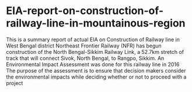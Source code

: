 # EIA-report-on-construction-of-railway-line-in-mountainous-region
This is a summary report of actual EIA on Construction of Railway line in West Bengal district
Northeast Frontier Railway (NFR) has begun construction of the North Bengal-Sikkim Railway Link, a 52.7km stretch of track that will connect Sivok, North Bengal, to Rangpo, Sikkim.
An Environmental Impact Assessment was done for this railway line in 2016
The purpose of the assessment is to ensure that decision makers consider the environmental impacts while deciding whether or not to proceed with a project
